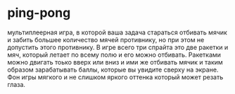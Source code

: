 # ping-pong
мультиплеерная игра, в которой ваша задача стараться отбивать мячик и забить большее количество мячей противнику, но при этом не допустить этого противнику. В игре всего три спрайта это две ракетки и мяч, который летает по всему полю и его можно отбивать. Ракетками можно двигать тоько вверх или вниз и ими же отбивать мячик и таким образом зарабатывать баллы, которые вы увидите сверху на экране. Фон игры мягкого и не слишком яркого оттенка который может резать глаза.

